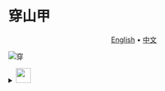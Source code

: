 # 穿山甲

<p align="center">
  <a href="https://github.com/414aaj/Pangolin/blob/main/README">English</a> •
  <a href="https://github.com/414aaj/Pangolin/blob/main/README_CN.md">中文</a> 
</p>



![穿](https://github.com/user-attachments/assets/29a4468c-4b1c-4641-b5a3-af855187b607)


<details>
  <summary><img src="https://github.com/user-attachments/assets/dbc461e9-4068-4858-8619-9306362ff600"  width="30" height="30"></summary>
</details>





